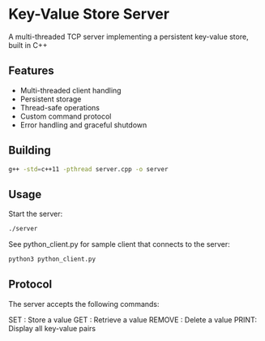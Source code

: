 # Key-Value Store Server
A multi-threaded TCP server implementing a persistent key-value store, built in C++

## Features
- Multi-threaded client handling
- Persistent storage
- Thread-safe operations
- Custom command protocol
- Error handling and graceful shutdown

## Building
```bash
g++ -std=c++11 -pthread server.cpp -o server
```

## Usage
Start the server:
```bash
./server
```

See python_client.py for sample client that connects to the server:
```bash
python3 python_client.py
```

## Protocol
The server accepts the following commands:

SET <key> <value>: Store a value
GET <key>: Retrieve a value
REMOVE <key>: Delete a value
PRINT: Display all key-value pairs
